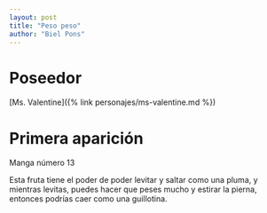 ```yaml
---
layout: post
title: "Peso peso"
author: "Biel Pons"
---
```


# Poseedor

[Ms. Valentine]({% link personajes/ms-valentine.md %})

# Primera aparición

Manga número 13

Esta fruta tiene el poder de poder levitar y saltar como una pluma, y mientras levitas, puedes hacer que peses mucho y estirar la pierna, entonces podrías caer como una guillotina.